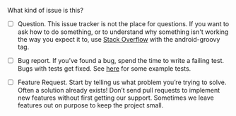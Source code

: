 What kind of issue is this?

 - [ ] Question. This issue tracker is not the place for questions. If you want to ask how to do
       something, or to understand why something isn't working the way you expect it to, use [Stack
       Overflow](https://stackoverflow.com/questions/tagged/groovy-android) with the android-groovy tag.

 - [ ] Bug report. If you’ve found a bug, spend the time to write a failing test. Bugs with tests
       get fixed. See [here](https://github.com/groovy/groovy-android-gradle-plugin/tree/master/gradle-groovy-android-plugin/src/test/groovy/groovyx)
       for some example tests.

 - [ ] Feature Request. Start by telling us what problem you’re trying to solve. Often a solution
       already exists! Don’t send pull requests to implement new features without first getting our
       support. Sometimes we leave features out on purpose to keep the project small.
